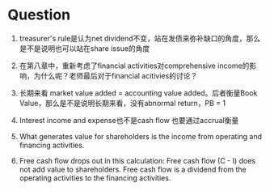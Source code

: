 # Question


1. treasurer's rule是认为net dividend不变，站在发债来弥补缺口的角度，那么是不是说明也可以站在share issue的角度


2. 在第八章中，重新考虑了financial activities对comprehensive income的影响，为什么呢？老师最后对于financial acitivies的讨论？


3. 长期来看 market value added = accounting value added。后者衡量Book Value，那么是不是说明长期来看，没有abnormal return，PB = 1


4. Interest income and expense也不是cash flow 也要通过accrual衡量


5. What generates value for shareholders is the income from operating and financing activities.

6. Free cash flow drops out in this calculation: Free cash flow (C - I) does not add value to shareholders.  Free cash flow is a dividend from the operating activities to the financing activities.












